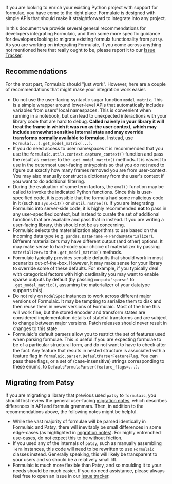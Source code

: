 If you are looking to enrich your existing Python project with support for
formulae, you have come to the right place. Formulaic is designed with simple
APIs that should make it straightforward to integrate into any project.

In this document we provide several general recommendations for developers
integrating Formulaic, and then some more specific guidance for developers
looking to migrate existing formula functionality from `patsy`. As you are
working on integrating Formulaic, if you come across anything not mentioned here
that really ought to be, please report it to our
[Issue Tracker](https://github.com/matthewwardrop/formulaic/issues).

## Recommendations

For the most part, Formulaic should "just work". However, here are a couple of
recommendations that might make your integration work easier.

* Do not use the user-facing syntactic sugar function `model_matrix`. This is a
  simple wrapper around lower-level APIs that automatically includes variables
  from users' local namespaces.  This is convenient when running in a notebook,
  but can lead to unexpected interactions with your library code that are hard
  to debug. **Called naively in your library it will treat the frame in which it
  was run as the user context, which may include somewhat sensitive internal
  state and may override transforms normally available to formulae.** Instead,
  use `Formula(...).get_model_matrix(...)`.
* If you do need access to user namespaces it is recommended that you use the
  `formulaic.utils.context.capture_context()` function and pass the result as
  `context` to the `.get_model_matrix()` methods. It is easiest to use in the
  outermost user-facing entrypoints so that you do not need to figure out
  exactly how many frames removed you are from user-context. You may also
  manually construct a dictionary from the user's context if you want to do
  additional filtering.
* During the evaluation of some term factors, the `eval()` function may be
  called to invoke the indicated Python functions. Since this is user-specified
  code, it is possible that the formula had some malicious code in it (such as
  `sys.exit()` or `shutil.rmtree()`). If you are integrating Formulaic into
  server-side code, it is highly recommended **not** to pass in any
  user-specified context, but instead to curate the set of additional functions
  that are available and pass that in instead. If you are writing a user-facing
  library, this should not be as concerning.
* Formulaic selects the materialization algorithms to use based on the incoming
  data type (e.g. `pandas.DataFrame` -> `PandasMaterializer`). Different
  materializers may have different output (and other) options. It may make sense
  to hard-code your choice of materializer by passing `materializer=` to the
  `.get_model_matrix()` methods.
* Formulaic typically provides sensible defaults that should work in most
  scenarios out-of-the-box. However, it may make sense for your library to
  override some of these defaults. For example, if you typically deal with
  categorical factors with high cardinality you may want to enable sparse
  outputs by default (by passing `output='sparse'` to `.get_model_matrix()`,
  assuming the materializer of your datatype supports this).
* Do not rely on `ModelSpec` instances to work across different major versions
  of Formulaic. It may be tempting to serialize them to disk and then reuse them
  in newer versions of Formulaic. Most of the time this will work fine, but the
  stored encoder and transform states are considered implementation details of
  stateful transforms and are subject to change between major versions. Patch
  releases should never result in changes to this state.
* Formulaic's default parsers allow you to restrict the set of features used
  when parsing formulae. This is useful if you are expecting formulae to be of a
  particular structural form, and do not want to have to check after the fact.
  Any feature that results in nested structure is associated with a feature flag
  in `formulaic.parser.DefaultParserFeatureFlag`. You can pass these flags, or a
  set of (case-insensitive) strings corresponding to these enums, to
  `DefaultFormulaParser(feature_flags=...)`.

## Migrating from Patsy

If you are migrating a library that previous used `patsy` to `formulaic`, you
should first review the general user-facing [migration notes](../../migration/),
which describes differences in API and formula grammars. Then, in addition to
the recommendations above, the following notes might be helpful.

* While the vast majority of formulae will be parsed identically in Formulaic
  and Patsy, there will inevitably be small differences in some edge-cases (as
  highlighted in [migration notes](../../migration/)). For highly entrenched
  use-cases, do not expect this to be without friction.
* If you used any of the internals of `patsy`, such as manually assembling
  `Term` instances, this code will need to be rewritten to use `Formulaic`
  classes instead. Generally speaking, this will likely be transparent to your
  users and so should be a relatively small lift.
* Formulaic is much more flexible than Patsy, and so moulding it to your needs
  should be much easier. If you do need assistance, please always feel free to
  open an issue in our [issue tracker](https://github.com/matthewwardrop/formulaic/issues).
